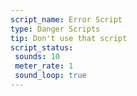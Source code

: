 ```yaml
---
script_name: Error Script
type: Danger Scripts
tip: Don't use that script
script_status:
 sounds: 10
 meter_rate: 1
 sound_loop: true
---
```

